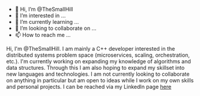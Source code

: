 - 👋 Hi, I’m @TheSmallHill
- 👀 I’m interested in ...
- 🌱 I’m currently learning ...
- 💞️ I’m looking to collaborate on ...
- 📫 How to reach me ...

<!---
TheSmallHill/TheSmallHill is a ✨ special ✨ repository because its `README.md` (this file) appears on your GitHub profile.
You can click the Preview link to take a look at your changes.
--->

Hi, I'm @TheSmallHill. I am mainly a C++ developer interested in the distributed systems problem space (microservices, scaling, orchestration, etc.). I'm
currently working on expanding my knowledge of algorithms and data structures. Through this I am also hoping to expand my skillset into new languages and
technologies. I am not currently looking to collaborate on anything in particular but am open to ideas while I work on my own skills and personal projects.
I can be reached via my LinkedIn page [here](www.linkedin.com/in/jacob-knoll-6315b585)
